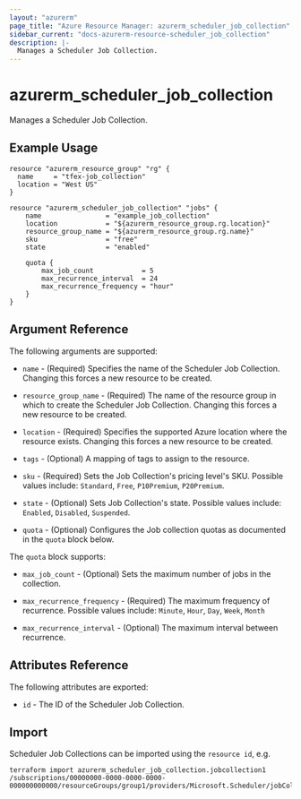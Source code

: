 ```yaml
---
layout: "azurerm"
page_title: "Azure Resource Manager: azurerm_scheduler_job_collection"
sidebar_current: "docs-azurerm-resource-scheduler_job_collection"
description: |-
  Manages a Scheduler Job Collection.
---
```


# azurerm_scheduler_job_collection

Manages a Scheduler Job Collection.

## Example Usage

```hcl
resource "azurerm_resource_group" "rg" {
  name     = "tfex-job_collection"
  location = "West US"
}

resource "azurerm_scheduler_job_collection" "jobs" {
    name                = "example_job_collection"
    location            = "${azurerm_resource_group.rg.location}"
    resource_group_name = "${azurerm_resource_group.rg.name}"
    sku                 = "free"
    state               = "enabled"

    quota {
        max_job_count            = 5
        max_recurrence_interval  = 24
        max_recurrence_frequency = "hour"
    }
}

```

## Argument Reference

The following arguments are supported:

* `name` - (Required) Specifies the name of the Scheduler Job Collection. Changing this forces a new resource to be created.

* `resource_group_name` - (Required) The name of the resource group in which to create the Scheduler Job Collection. Changing this forces a new resource to be created.

* `location` - (Required) Specifies the supported Azure location where the resource exists. Changing this forces a new resource to be created.

* `tags` - (Optional) A mapping of tags to assign to the resource.

* `sku` - (Required) Sets the Job Collection's pricing level's SKU. Possible values include: `Standard`, `Free`, `P10Premium`, `P20Premium`.

* `state` - (Optional) Sets Job Collection's state. Possible values include: `Enabled`, `Disabled`, `Suspended`.

* `quota` - (Optional) Configures the Job collection quotas as documented in the `quota` block below. 

The `quota` block supports:

* `max_job_count` - (Optional) Sets the maximum number of jobs in the collection. 

* `max_recurrence_frequency` - (Required) The maximum frequency of recurrence. Possible values include: `Minute`, `Hour`, `Day`, `Week`, `Month`

* `max_recurrence_interval` - (Optional) The maximum interval between recurrence.

## Attributes Reference

The following attributes are exported:

* `id` - The ID of the Scheduler Job Collection.

## Import

Scheduler Job Collections can be imported using the `resource id`, e.g.

```shell
terraform import azurerm_scheduler_job_collection.jobcollection1 /subscriptions/00000000-0000-0000-0000-000000000000/resourceGroups/group1/providers/Microsoft.Scheduler/jobCollections/jobcollection1
```
